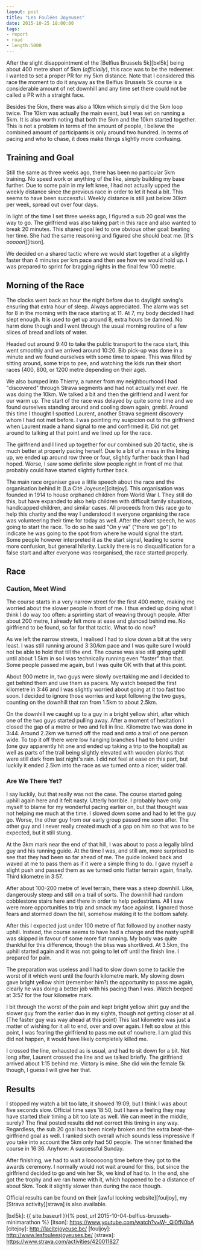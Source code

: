 ```yaml
---
layout: post
title: "Les Foulées Joyeuses"
date: 2015-10-25 18:00:00
tags:
- report
- road
- length:5000
---
```


After the slight disappointment of the [Belfius Brussels 5k][bxl5k] being about
400 metre short of 5km (*officially*), this race was to be the redeemer.  I
wanted to set a proper PR for my 5km distance. Note that I considered this race
the moment to do it anyway as the Belfius Brussels 5k course is a considerable
amount of net downhill and any time set there could not be called a PR with a
straight face.

Besides the 5km, there was also a 10km which simply did the 5km loop twice.
The 10km was actually the main event, but I was set on running a 5km. It is also
worth noting that both the 5km and the 10km started together. This is not a
problem in terms of the amount of people, I believe the combined amount of
participants is only around two hundred. In terms of pacing and who to chase,
it does make things slightly more confusing.

## Training and Goal

Still the same as three weeks ago, there has been no particular 5km training.
No speed work or anything of the like, simply building my base further. Due to
some pain in my left knee, I had not actually upped the weekly distance since
the previous race in order to let it heal a bit. This seems to have been
successful. Weekly distance is still just below 30km per week, spread out over
four days.

In light of the time I set three weeks ago, I figured a sub 20 goal was the way
to go. The girlfriend was also taking part in this race and also wanted to
break 20 minutes. This shared goal led to one obvious other goal: beating her
time.  She had the same reasoning and figured she should beat me.
[*It's ooooon*][itson].

We decided on a shared tactic where we would start together at a slightly
faster than 4 minutes per km pace and then see how we would hold up. I was
prepared to sprint for bragging rights in the final few 100 metre.

## Morning of the Race

The clocks went back an hour the night before due to daylight saving's ensuring
that extra hour of sleep. Always appreciated. The alarm was set for 8 in the
morning with the race starting at 11. At 7, my body decided I had slept enough.
It is used to get up around 8, extra hours be damned. No harm done though
and I went through the usual morning routine of a few slices of bread and lots
of water.

Headed out around 9:40 to take the public transport to the race start, this
went smoothly and we arrived around 10:20. Bib pick-up was done in a minute and
we found ourselves with some time to spare. This was filled by sitting around,
some trips to pee, and watching the kids run their short races (400, 800, or
1200 metre depending on their age).

We also bumped into Thierry, a runner from my neighbourhood I had "discovered"
through Strava segments and had not actually met ever. He was doing the 10km.
We talked a bit and then the girlfriend and I went for our warm up. The start
of the race was delayed by quite some time and we found ourselves standing
around and cooling down again, grmbl. Around this time I thought I spotted
Laurent, another Strava segment discovery whom I had not met before. I was
pointing my suspicion out to the girlfriend when Laurent made a hand signal to
me and confirmed it. Did not get around to talking at that point and we lined
up for the race.

The girlfriend and I lined up together for our combined sub 20 tactic, she is
much better at properly pacing herself. Due to a bit of a mess in the lining
up, we ended up around row three or four, slightly further back than I had
hoped.  Worse, I saw some definite slow people right in front of me that
probably could have started slightly further back.

The main race organiser gave a little speech about the race and the
organisation behind it: [La Cité Joyeuse][citejoy]. This organisation was
founded in 1914 to house orphaned children from World War I.  They still do
this, but have expanded to also help children with difficult family situations,
handicapped children, and similar cases. All proceeds from this race go to help
this charity and the way I understood it everyone organising the race was
volunteering their time for today as well.  After the short speech, he was
going to start the race. To do so he said "On y va" ("there we go") to indicate
he was going to the spot from where he would signal the start. Some people
however interpreted it as the start signal, leading to some more confusion, but
general hilarity. Luckily there is no disqualification for a false start and
after everyone was reorganised, the race started properly.

## Race

### Caution, Meet Wind

The course starts in a very narrow street for the first 400 metre, making me
worried about the slower people in front of me. I thus ended up doing what I
think I do way too often: a sprinting start of weaving through people. After
about 200 metre, I already felt more at ease and glanced behind me. No
girlfriend to be found, so far for that tactic. What to do now?

As we left the narrow streets, I realised I had to slow down a bit at the very
least. I was still running around 3:30/km pace and I was quite sure I would not
be able to hold that till the end. The course was also still going uphill until
about 1.5km in so I was technically running even "faster" than that. Some
people passed me again, but I was quite OK with that at this point.

About 900 metre in, two guys were slowly overtaking me and I decided to get
behind them and use them as pacers. My watch beeped the first kilometre in 3:46
and I was slightly worried about going at it too fast too soon. I decided to
ignore those worries and kept following the two guys, counting on the downhill
that ran from 1.5km to about 2.5km.

On the downhill we caught up to a guy in a bright yellow shirt, after which one
of the two guys started pulling away. After a moment of hesitation I closed the
gap of a metre or two and fell in line. Kilometre two was done in 3:44.  Around
2.2km we turned off the road and onto a trail of one person wide. To top it off
there were low hanging branches I had to bend under (one guy apparently hit one
and ended up taking a trip to the hospital) as well as parts of the trail being
slightly elevated with wooden planks that were still dark from last night's
rain.  I did not feel at ease on this part, but luckily it ended 2.5km into the
race as we turned onto a nicer, wider trail.

### Are We There Yet?

I say luckily, but that really was not the case. The course started going
uphill again here and it felt nasty. Utterly horrible. I probably have only
myself to blame for my wonderful pacing earlier on, but that thought was not
helping me much at the time. I slowed down some and had to let the guy go.
Worse, the other guy from our early group passed me soon after. The other guy
and I never really created much of a gap on him so that was to be expected, but
it still stung.

At the 3km mark near the end of that hill, I was about to pass a legally blind
guy and his running guide. At the time I was, and still am, more surprised to
see that they had been so far ahead of me. The guide looked back and waved at me
to pass them as if it were a simple thing to do. I gave myself a slight push
and passed them as we turned onto flatter terrain again, finally. Third
kilometre in 3:57.

After about 100-200 metre of level terrain, there was a steep downhill. Like,
dangerously steep and still on a trail of sorts. The downhill had random
cobblestone stairs here and there in order to help pedestrians. All I saw were
more opportunities to trip and smack my face against. I ignored those fears and
stormed down the hill, somehow making it to the bottom safely.

After this I expected just under 100 metre of flat followed by another nasty
uphill. Instead, the course seems to have had a change and the nasty uphill was
skipped in favour of some more flat running. My body was quite thankful for
this difference, though the bliss was shortlived. At 3.5km, the uphill started
again and it was not going to let off until the finish line. I prepared for
pain.

The preparation was useless and I had to slow down some to tackle the worst of
it which went until the fourth kilometre mark. My slowing down gave bright
yellow shirt (remember him?) the opportunity to pass me again, clearly he was
doing a better job with his pacing than I was. Watch beeped at 3:57 for the
four kilometre mark.

I bit through the worst of the pain and kept bright yellow shirt guy and the
slower guy from the earlier duo in my sights, though not getting closer at all.
(The faster guy was way ahead at this point) This last kilometre was just a
matter of wishing for it all to end, over and over again. I felt so slow at
this point, I was fearing the girlfriend to pass me out of nowhere. I am glad
this did not happen, it would have likely completely killed me.

I crossed the line, exhausted as is usual, and had to sit down for a bit. Not
long after, Laurent crossed the line and we talked briefly. The girlfriend
arrived about 1:15 behind me. Victory is mine. She did win the female 5k
though, I guess I will give her that.

## Results

I stopped my watch a bit too late, it showed 19:09, but I think I was about
five seconds slow. Official time says 18:50, but I have a feeling they may have
started *their* timing a bit too late as well. We can meet in the middle,
surely? The final posted results did not correct this timing in any way.
Regardless, the sub 20 goal has been nicely broken and the extra
beat-the-girlfriend goal as well. I ranked sixth overall which sounds less
impressive if you take into account the 5km only had 50 people. The winner
finished the course in 16:36.
Anyhow: A successful Sunday.

After finishing, we had to wait a loooooong time before they got to the awards
ceremony. I normally would not wait around for this, but since the girlfriend
decided to go and win her 5k, we kind of had to. In the end, she got the trophy
and we ran home with it, which happened to be a distance of about 5km. Took it
slightly slower than during the race though.

Official results can be found on their [awful looking website][fouljoy], my
[Strava activity][strava] is also available.

[bxl5k]: {{ site.baseurl }}{% post_url 2015-10-04-belfius-brussels-minimarathon %}
[itson]: https://www.youtube.com/watch?v=W-_Ql0fN0bA
[citejoy]: http://lacitejoyeuse.be/
[fouljoy]: http://www.lesfouleesjoyeuses.be/
[strava]: https://www.strava.com/activities/420011827
